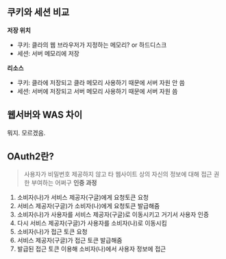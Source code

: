 
## <a id="1">쿠키와 세션 비교</a>
**저장 위치**
- 쿠키: 클라의 웹 브라우저가 지정하는 메모리? or 하드디스크
- 세션: 서버 메모리에 저장

**리소스**
- 쿠키: 클라에 저장되고 클라 메모리 사용하기 때문에 서버 자원 안 씀
- 세션: 서버에 저장되고 서버 메모리 사용하기 때문에 서버 자원 씀

## <a id="2">웹서버와 WAS 차이</a>
뭐지. 모르겠음.

## <a id="3">OAuth2란?</a>
> 사용자가 비밀번호 제공하지 않고 타 웹사이트 상의 자신의 정보에 대해 접근 권한 부여하는 어쩌구
**인증 과정**
1. 소비자(나)가 서비스 제공자(구글)에게 요청토큰 요청
2. 서비스 제공자(구글)가 소비자(나)에게 요청토큰 발급해줌
3. 소비자(나)가 사용자를 서비스 제공자(구글)로 이동시키고 거기서 사용자 인증
4. 다시 서비스 제공자(구글)가 사용자를 소비자(나)로 이동시킴
5. 소비자(나)가 접근 토큰 요청
6. 서비스 제공자(구글)가 접근 토큰 발급해줌
7. 발급된 접근 토큰 이용해 소비자(나)에서 사용자 정보에 접근
